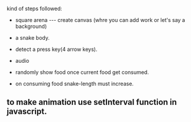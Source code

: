 kind of steps followed:
* square arena --- create canvas (whre you can add work or let's say a background)


* a snake body.

* detect a press key(4 arrow keys).

* audio 

* randomly show food once current food get consumed.

* on consuming food  snake-length must increase.


## to make animation use setInterval function in javascript.
